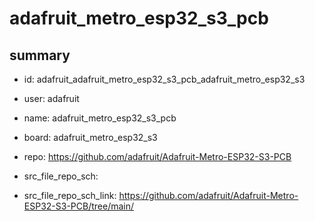 # adafruit_metro_esp32_s3_pcb
 
## summary 
* id: adafruit_adafruit_metro_esp32_s3_pcb_adafruit_metro_esp32_s3
* user: adafruit
* name: adafruit_metro_esp32_s3_pcb
* board: adafruit_metro_esp32_s3
* repo: https://github.com/adafruit/Adafruit-Metro-ESP32-S3-PCB



* src_file_repo_sch: 
* src_file_repo_sch_link: https://github.com/adafruit/Adafruit-Metro-ESP32-S3-PCB/tree/main/




